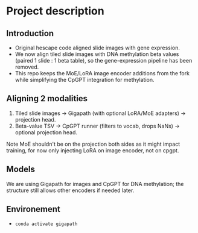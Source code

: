 # Project description

## Introduction

- Original hescape code aligned slide images with gene expression.
- We now align tiled slide images with DNA methylation beta values (paired 1 slide : 1 beta table), so the gene-expression pipeline has been removed.
- This repo keeps the MoE/LoRA image encoder additions from the fork while simplifying the CpGPT integration for methylation.

## Aligning 2 modalities

1. Tiled slide images → Gigapath (with optional LoRA/MoE adapters) → projection head.
2. Beta-value TSV → CpGPT runner (filters to vocab, drops NaNs) → optional projection head.


Note MoE shouldn't be on the projection both sides as it might impact training, for now only injecting LoRA on image encoder, not on cpgpt.

## Models
We are using Gigapath for images and CpGPT for DNA methylation; the structure still allows other encoders if needed later.

## Environement

- `conda activate gigapath`
